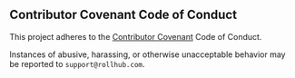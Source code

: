 ## Contributor Covenant Code of Conduct

This project adheres to the [Contributor Covenant](https://www.contributor-covenant.org/version/2/1/code_of_conduct/) Code of Conduct.

Instances of abusive, harassing, or otherwise unacceptable behavior may be reported to `support@rollhub.com`.

